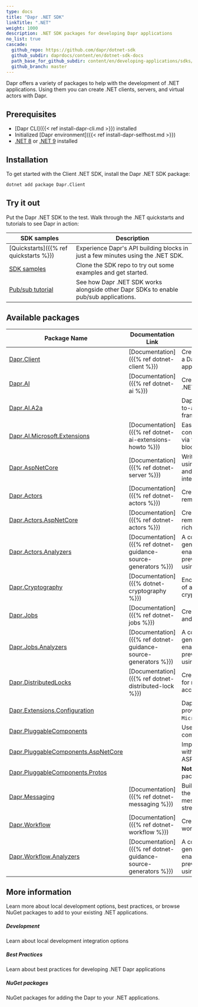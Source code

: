 ```yaml
---
type: docs
title: "Dapr .NET SDK"
linkTitle: ".NET"
weight: 1000
description: .NET SDK packages for developing Dapr applications
no_list: true
cascade:
  github_repo: https://github.com/dapr/dotnet-sdk
  github_subdir: daprdocs/content/en/dotnet-sdk-docs
  path_base_for_github_subdir: content/en/developing-applications/sdks/dotnet/
  github_branch: master
---
```


Dapr offers a variety of packages to help with the development of .NET applications. Using them you can create .NET clients, servers, and virtual actors with Dapr.

## Prerequisites
- [Dapr CLI]({{< ref install-dapr-cli.md >}}) installed
- Initialized [Dapr environment]({{< ref install-dapr-selfhost.md >}})
- [.NET 8](https://dotnet.microsoft.com/download) or [.NET 9](https://dotnet.microsoft.com/download) installed

## Installation

To get started with the Client .NET SDK, install the Dapr .NET SDK package:

```sh
dotnet add package Dapr.Client
```

## Try it out

Put the Dapr .NET SDK to the test. Walk through the .NET quickstarts and tutorials to see Dapr in action:

| SDK samples | Description |
| ----------- | ----------- |
| [Quickstarts]({{% ref quickstarts %}}) | Experience Dapr's API building blocks in just a few minutes using the .NET SDK. |
| [SDK samples](https://github.com/dapr/dotnet-sdk/tree/master/examples) | Clone the SDK repo to try out some examples and get started. |
| [Pub/sub tutorial](https://github.com/dapr/quickstarts/tree/master/tutorials/pub-sub) | See how Dapr .NET SDK works alongside other Dapr SDKs to enable pub/sub applications. |

## Available packages

| Package Name                                                                                              | Documentation Link                                            | Description                                                                                                                                         |
|-----------------------------------------------------------------------------------------------------------|---------------------------------------------------------------|-----------------------------------------------------------------------------------------------------------------------------------------------------|
| [Dapr.Client](https://www.nuget.org/packages/Dapr.Client)                                                 | [Documentation]({{% ref dotnet-client %}})                    | Create .NET clients that interact with a Dapr sidecar and other Dapr applications.                                                                  |
| [Dapr.AI](https://www.nuget.org/packages/Dapr.AI)                                                         | [Documentation]({{% ref dotnet-ai %}})                        | Create and manage AI operations in .NET.                                                                                                            |
| [Dapr.AI.A2a](https://www.nuget.org/packages/Dapr.AI.A2a)                                                 |                                                               | Dapr SDK for implementing agent-to-agent operations using the [A2A](https://github.com/a2aproject/a2a-dotnet) framework.                            |
| [Dapr.AI.Microsoft.Extensions](https://www.nuget.org/packages/Dapr.AI.Microsoft.Extensions)               | [Documentation]({{% ref dotnet-ai-extensions-howto %}})       | Easily interact with LLMs conversationally and using tooling via the Dapr Conversation building block.                                              |   
| [Dapr.AspNetCore](https://www.nuget.org/packages/Dapr.AspNetCore)                                         | [Documentation]({{% ref dotnet-server %}})                    | Write servers and services in .NET using the Dapr SDK. Includes support and utilities providing richer integration with ASP.NET Core.               |
| [Dapr.Actors](https://www.nuget.org/packages/Dapr.Actors)                                                 | [Documentation]({{% ref dotnet-actors %}})                    | Create virtual actors with state, reminders/timers, and methods.                                                                                    |
| [Dapr.Actors.AspNetCore](https://www.nuget.org/packages/Dapr.Actors)                                      | [Documentation]({{% ref dotnet-actors %}})                    | Create virtual actors with state, reminders/timers, and methods with rich integration with ASP.NET Core.                                            |
| [Dapr.Actors.Analyzers](https://www.nuget.org/packages/Dapr.Actors.Analyzers)                             | [Documentation]({{% ref dotnet-guidance-source-generators %}}) | A collection of Roslyn source generators and analyzers for enabling better practices and preventing common errors when using Dapr Actors in .NET.   |
| [Dapr.Cryptography](https://www.nuget.org/packages/Dapr.Cryptography)                                     | [Documentation]({{% dotnet-cryptography %}})                  | Encrypt and decrypt streaming state of any size using Dapr's cryptography building block.                                                           |
| [Dapr.Jobs](https://www.nuget.org/packages/Dapr.Jobs)                                                     | [Documentation]({{% ref dotnet-jobs %}})                      | Create and manage the scheduling and orchestration of jobs.                                                                                         |
| [Dapr.Jobs.Analyzers](https://www.nuget.org/packages/Dapr.Jobs.Analyzers)                                 | [Documentation]({{% ref dotnet-guidance-source-generators %}})                      | A collection of Roslyn source generators and analyzers for enabling better practices and preventing common errors when using Dapr Jobs in .NET.     |
| [Dapr.DistributedLocks](https://www.nuget.org/packages/Dapr.DistributedLocks)                             | [Documentation]({{% ref dotnet-distributed-lock %}})          | Create and manage distributed locks for managing exclusive resource access.                                                                         |
| [Dapr.Extensions.Configuration](https://www.nuget.org/packages/Dapr.Extensions.Configuration)             |                                                               | Dapr secret store configuration provider implementation for `Microsoft.Extensions.Configuration`.                                                   |
| [Dapr.PluggableComponents](https://www.nuget.org/packages/Dapr.PluggableComponents)                       |                                                               | Used to implement pluggable components with Dapr using .NET.                                                                                        |
| [Dapr.PluggableComponents.AspNetCore](https://www.nuget.org/packages/Dapr.PluggableComponents.AspNetCore) |                                                               | Implement pluggable components with Dapr using .NET with rich ASP.NET Core support.                                                                 |
| [Dapr.PluggableComponents.Protos](https://www.nuget.org/packages/Dapr.PluggableComponents.Protos)         |                                                               | **Note:** Developers needn't install this package directly in their applications.                                                                   |
| [Dapr.Messaging](https://www.nuget.org/packages/Dapr.Messaging)                                           | [Documentation]({{% ref dotnet-messaging %}})                 | Build distributed applications using the Dapr Messaging SDK that utilize messaging components like streaming pub/sub subscriptions.                 |
| [Dapr.Workflow](https://www.nuget.org/packages/Dapr.Workflow)                                             | [Documentation]({{% ref dotnet-workflow %}})                  | Create and manage workflows that work with other Dapr APIs.                                                                                         |
| [Dapr.Workflow.Analyzers](https://www.nuget.org/packages/Dapr.Workflow.Analyzers)                         | [Documentation]({{% ref dotnet-guidance-source-generators %}}) | A collection of Roslyn source generators and analyzers for enabling better practices and preventing common errors when using Dapr Workflows in .NET |

## More information

Learn more about local development options, best practices, or browse NuGet packages to add to your existing .NET 
applications.

<div class="card-deck">
  <div class="card">
    <div class="card-body">
      <h5 class="card-title"><b>Development</b></h5>
      <p class="card-text">Learn about local development integration options</p>
      <a href="{{% ref dotnet-integrations %}}" class="stretched-link"></a>
    </div>
  <div class="card">
    <div class="card-body">
      <h5 class="card-title"><b>Best Practices</b></h5>
      <p class="card-text">Learn about best practices for developing .NET Dapr applications</p>
      <a href="{{% ref dotnet-guidance %}}" class="stretched-link"></a>
    </div>
  </div>
  <div class="card">
    <div class="card-body">
      <h5 class="card-title"><b>NuGet packages</b></h5>
      <p class="card-text">NuGet packages for adding the Dapr to your .NET applications.</p>
      <a href="https://www.nuget.org/profiles/dapr.io" class="stretched-link"></a>
    </div>
  </div>
</div>
<br />